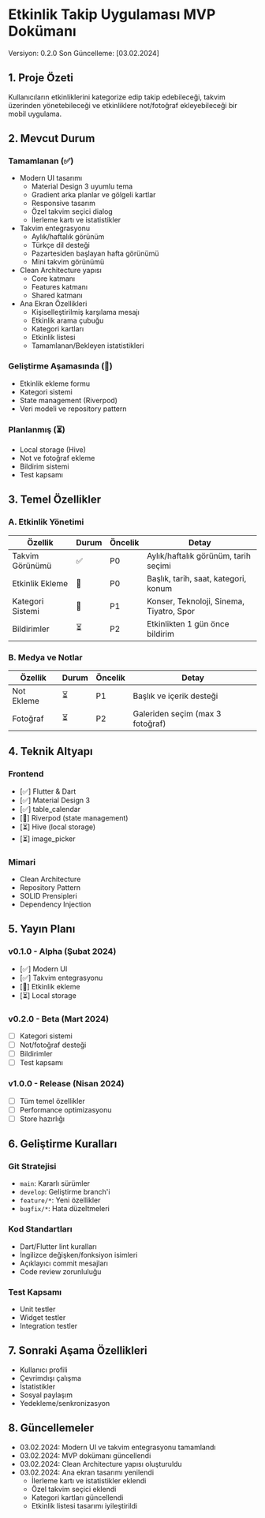 # Etkinlik Takip Uygulaması MVP Dokümanı

Versiyon: 0.2.0
Son Güncelleme: [03.02.2024]

## 1. Proje Özeti
Kullanıcıların etkinliklerini kategorize edip takip edebileceği, takvim üzerinden yönetebileceği ve etkinliklere not/fotoğraf ekleyebileceği bir mobil uygulama.

## 2. Mevcut Durum

### Tamamlanan (✅)
- Modern UI tasarımı
  - Material Design 3 uyumlu tema
  - Gradient arka planlar ve gölgeli kartlar
  - Responsive tasarım
  - Özel takvim seçici dialog
  - İlerleme kartı ve istatistikler
- Takvim entegrasyonu
  - Aylık/haftalık görünüm
  - Türkçe dil desteği
  - Pazartesiden başlayan hafta görünümü
  - Mini takvim görünümü
- Clean Architecture yapısı
  - Core katmanı
  - Features katmanı
  - Shared katmanı
- Ana Ekran Özellikleri
  - Kişiselleştirilmiş karşılama mesajı
  - Etkinlik arama çubuğu
  - Kategori kartları
  - Etkinlik listesi
  - Tamamlanan/Bekleyen istatistikleri

### Geliştirme Aşamasında (🚧)
- Etkinlik ekleme formu
- Kategori sistemi
- State management (Riverpod)
- Veri modeli ve repository pattern

### Planlanmış (⏳)
- Local storage (Hive)
- Not ve fotoğraf ekleme
- Bildirim sistemi
- Test kapsamı

## 3. Temel Özellikler

### A. Etkinlik Yönetimi
| Özellik | Durum | Öncelik | Detay |
|---------|--------|---------|--------|
| Takvim Görünümü | ✅ | P0 | Aylık/haftalık görünüm, tarih seçimi |
| Etkinlik Ekleme | 🚧 | P0 | Başlık, tarih, saat, kategori, konum |
| Kategori Sistemi | 🚧 | P1 | Konser, Teknoloji, Sinema, Tiyatro, Spor |
| Bildirimler | ⏳ | P2 | Etkinlikten 1 gün önce bildirim |

### B. Medya ve Notlar
| Özellik | Durum | Öncelik | Detay |
|---------|--------|---------|--------|
| Not Ekleme | ⏳ | P1 | Başlık ve içerik desteği |
| Fotoğraf | ⏳ | P2 | Galeriden seçim (max 3 fotoğraf) |

## 4. Teknik Altyapı

### Frontend
- [✅] Flutter & Dart
- [✅] Material Design 3
- [✅] table_calendar
- [🚧] Riverpod (state management)
- [⏳] Hive (local storage)
- [⏳] image_picker

### Mimari
- Clean Architecture
- Repository Pattern
- SOLID Prensipleri
- Dependency Injection

## 5. Yayın Planı

### v0.1.0 - Alpha (Şubat 2024)
- [✅] Modern UI
- [✅] Takvim entegrasyonu
- [🚧] Etkinlik ekleme
- [⏳] Local storage

### v0.2.0 - Beta (Mart 2024)
- [ ] Kategori sistemi
- [ ] Not/fotoğraf desteği
- [ ] Bildirimler
- [ ] Test kapsamı

### v1.0.0 - Release (Nisan 2024)
- [ ] Tüm temel özellikler
- [ ] Performance optimizasyonu
- [ ] Store hazırlığı

## 6. Geliştirme Kuralları

### Git Stratejisi
- `main`: Kararlı sürümler
- `develop`: Geliştirme branch'i
- `feature/*`: Yeni özellikler
- `bugfix/*`: Hata düzeltmeleri

### Kod Standartları
- Dart/Flutter lint kuralları
- İngilizce değişken/fonksiyon isimleri
- Açıklayıcı commit mesajları
- Code review zorunluluğu

### Test Kapsamı
- Unit testler
- Widget testler
- Integration testler

## 7. Sonraki Aşama Özellikleri
- Kullanıcı profili
- Çevrimdışı çalışma
- İstatistikler
- Sosyal paylaşım
- Yedekleme/senkronizasyon

## 8. Güncellemeler
- 03.02.2024: Modern UI ve takvim entegrasyonu tamamlandı
- 03.02.2024: MVP dokümanı güncellendi
- 03.02.2024: Clean Architecture yapısı oluşturuldu
- 03.02.2024: Ana ekran tasarımı yenilendi
  - İlerleme kartı ve istatistikler eklendi
  - Özel takvim seçici eklendi
  - Kategori kartları güncellendi
  - Etkinlik listesi tasarımı iyileştirildi
